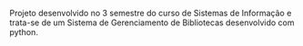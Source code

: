 Projeto desenvolvido no 3 semestre do curso de Sistemas de Informação e trata-se de um Sistema de Gerenciamento de Bibliotecas desenvolvido com python.
